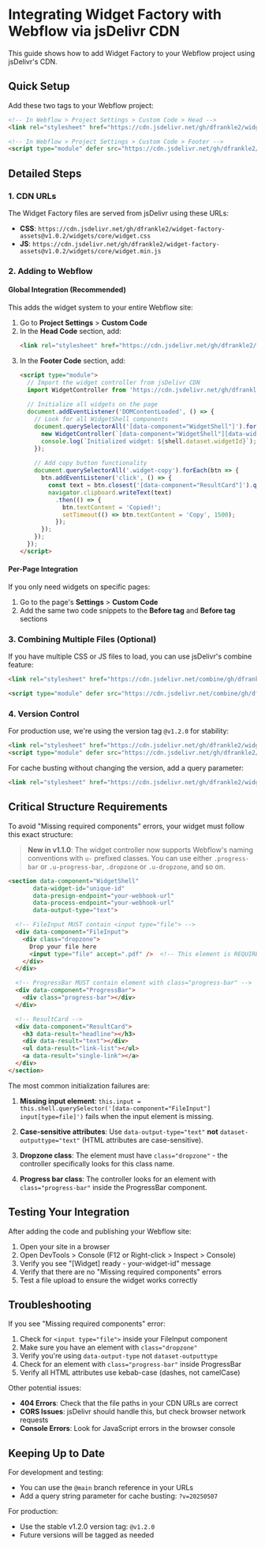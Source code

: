# Integrating Widget Factory with Webflow via jsDelivr CDN

This guide shows how to add Widget Factory to your Webflow project using jsDelivr's CDN.

## Quick Setup

Add these two tags to your Webflow project:

```html
<!-- In Webflow > Project Settings > Custom Code > Head -->
<link rel="stylesheet" href="https://cdn.jsdelivr.net/gh/dfrankle2/widget-factory-assets@v1.1.0/widgets/core/widget.css">

<!-- In Webflow > Project Settings > Custom Code > Footer -->
<script type="module" defer src="https://cdn.jsdelivr.net/gh/dfrankle2/widget-factory-assets@v1.1.0/widgets/core/widget.min.js"></script>
```

## Detailed Steps

### 1. CDN URLs

The Widget Factory files are served from jsDelivr using these URLs:

- **CSS**: `https://cdn.jsdelivr.net/gh/dfrankle2/widget-factory-assets@v1.0.2/widgets/core/widget.css`
- **JS**: `https://cdn.jsdelivr.net/gh/dfrankle2/widget-factory-assets@v1.0.2/widgets/core/widget.min.js`

### 2. Adding to Webflow

#### Global Integration (Recommended)

This adds the widget system to your entire Webflow site:

1. Go to **Project Settings** > **Custom Code**
2. In the **Head Code** section, add:
   ```html
   <link rel="stylesheet" href="https://cdn.jsdelivr.net/gh/dfrankle2/widget-factory-assets@v1.0.2/widgets/core/widget.css">
   ```
3. In the **Footer Code** section, add:
   ```html
   <script type="module">
     // Import the widget controller from jsDelivr CDN
     import WidgetController from 'https://cdn.jsdelivr.net/gh/dfrankle2/widget-factory-assets@v1.0.2/widgets/core/widget.min.js';
     
     // Initialize all widgets on the page
     document.addEventListener('DOMContentLoaded', () => {
       // Look for all WidgetShell components
       document.querySelectorAll('[data-component="WidgetShell"]').forEach(shell => {
         new WidgetController(`[data-component="WidgetShell"][data-widget-id="${shell.dataset.widgetId}"]`);
         console.log(`Initialized widget: ${shell.dataset.widgetId}`);
       });
       
       // Add copy button functionality
       document.querySelectorAll('.widget-copy').forEach(btn => {
         btn.addEventListener('click', () => {
           const text = btn.closest('[data-component="ResultCard"]').querySelector('[data-result="text"]').textContent;
           navigator.clipboard.writeText(text)
             .then(() => {
               btn.textContent = 'Copied!';
               setTimeout(() => btn.textContent = 'Copy', 1500);
             });
         });
       });
     });
   </script>
   ```

#### Per-Page Integration

If you only need widgets on specific pages:

1. Go to the page's **Settings** > **Custom Code**
2. Add the same two code snippets to the **Before </head> tag** and **Before </body> tag** sections

### 3. Combining Multiple Files (Optional)

If you have multiple CSS or JS files to load, you can use jsDelivr's combine feature:

```html
<link rel="stylesheet" href="https://cdn.jsdelivr.net/combine/gh/dfrankle2/widget-factory-assets@v1.0.2/widgets/core/widget.css,gh/dfrankle2/widget-factory-assets@v1.0.2/widgets/theme/dark.css">

<script type="module" defer src="https://cdn.jsdelivr.net/combine/gh/dfrankle2/widget-factory-assets@v1.0.2/widgets/core/widget.min.js,gh/dfrankle2/widget-factory-assets@v1.0.2/widgets/utils/uploader.min.js"></script>
```

### 4. Version Control

For production use, we're using the version tag `@v1.2.0` for stability:

```html
<link rel="stylesheet" href="https://cdn.jsdelivr.net/gh/dfrankle2/widget-factory-assets@v1.2.0/widgets/core/widget.css">
<script type="module" defer src="https://cdn.jsdelivr.net/gh/dfrankle2/widget-factory-assets@v1.2.0/widgets/core/widget.min.js"></script>
```

For cache busting without changing the version, add a query parameter:
```html
<link rel="stylesheet" href="https://cdn.jsdelivr.net/gh/dfrankle2/widget-factory-assets@v1.2.0/widgets/core/widget.css?v=2025-05-07">
```

## Critical Structure Requirements

To avoid "Missing required components" errors, your widget must follow this exact structure:

> **New in v1.1.0**: The widget controller now supports Webflow's naming conventions with `u-` prefixed classes. You can use either `.progress-bar` or `.u-progress-bar`, `.dropzone` or `.u-dropzone`, and so on.

```html
<section data-component="WidgetShell"
       data-widget-id="unique-id"
       data-presign-endpoint="your-webhook-url"
       data-process-endpoint="your-webhook-url"
       data-output-type="text">

  <!-- FileInput MUST contain <input type="file"> -->
  <div data-component="FileInput">
    <div class="dropzone">
      Drop your file here
      <input type="file" accept=".pdf" />  <!-- This element is REQUIRED -->
    </div>
  </div>

  <!-- ProgressBar MUST contain element with class="progress-bar" -->
  <div data-component="ProgressBar">
    <div class="progress-bar"></div>
  </div>

  <!-- ResultCard -->
  <div data-component="ResultCard">
    <h3 data-result="headline"></h3>
    <div data-result="text"></div>
    <ul data-result="link-list"></ul>
    <a data-result="single-link"></a>
  </div>
</section>
```

The most common initialization failures are:

1. **Missing input element**: `this.input = this.shell.querySelector('[data-component="FileInput"] input[type=file]')` fails when the input element is missing.

2. **Case-sensitive attributes**: Use `data-output-type="text"` **not** `dataset-outputtype="text"` (HTML attributes are case-sensitive).

3. **Dropzone class**: The element must have `class="dropzone"` - the controller specifically looks for this class name.

4. **Progress bar class**: The controller looks for an element with `class="progress-bar"` inside the ProgressBar component.

## Testing Your Integration

After adding the code and publishing your Webflow site:

1. Open your site in a browser
2. Open DevTools > Console (F12 or Right-click > Inspect > Console)
3. Verify you see "[Widget] ready - your-widget-id" message
4. Verify that there are no "Missing required components" errors
5. Test a file upload to ensure the widget works correctly

## Troubleshooting

If you see "Missing required components" error:

1. Check for `<input type="file">` inside your FileInput component
2. Make sure you have an element with `class="dropzone"`
3. Verify you're using `data-output-type` not `dataset-outputtype`
4. Check for an element with `class="progress-bar"` inside ProgressBar
5. Verify all HTML attributes use kebab-case (dashes, not camelCase)

Other potential issues:
- **404 Errors**: Check that the file paths in your CDN URLs are correct
- **CORS Issues**: jsDelivr should handle this, but check browser network requests
- **Console Errors**: Look for JavaScript errors in the browser console

## Keeping Up to Date

For development and testing:
- You can use the `@main` branch reference in your URLs
- Add a query string parameter for cache busting: `?v=20250507`

For production:
- Use the stable v1.2.0 version tag: `@v1.2.0`
- Future versions will be tagged as needed